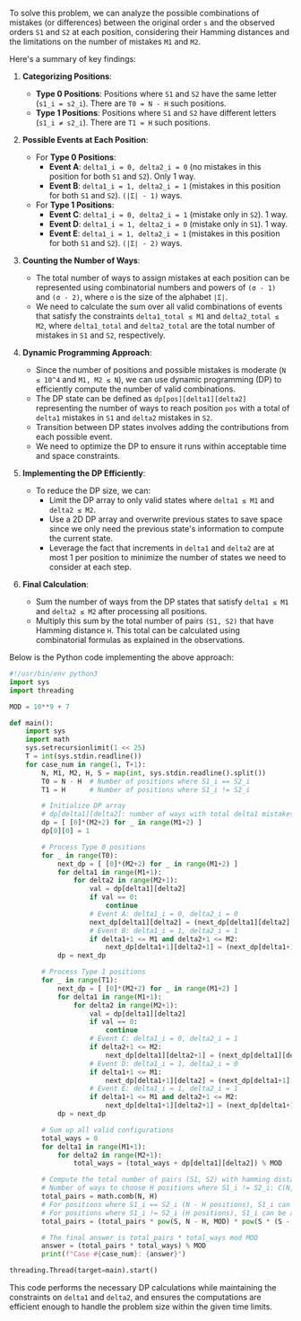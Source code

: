 To solve this problem, we can analyze the possible combinations of mistakes (or differences) between the original order `s` and the observed orders `S1` and `S2` at each position, considering their Hamming distances and the limitations on the number of mistakes `M1` and `M2`.

Here's a summary of key findings:

1. **Categorizing Positions**:
   - **Type 0 Positions**: Positions where `S1` and `S2` have the same letter (`s1_i = s2_i`). There are `T0 = N - H` such positions.
   - **Type 1 Positions**: Positions where `S1` and `S2` have different letters (`s1_i ≠ s2_i`). There are `T1 = H` such positions.

2. **Possible Events at Each Position**:
   - For **Type 0 Positions**:
     - **Event A**: `delta1_i = 0, delta2_i = 0` (no mistakes in this position for both `S1` and `S2`). Only 1 way.
     - **Event B**: `delta1_i = 1, delta2_i = 1` (mistakes in this position for both `S1` and `S2`). `(|Σ| - 1)` ways.
   - For **Type 1 Positions**:
     - **Event C**: `delta1_i = 0, delta2_i = 1` (mistake only in `S2`). 1 way.
     - **Event D**: `delta1_i = 1, delta2_i = 0` (mistake only in `S1`). 1 way.
     - **Event E**: `delta1_i = 1, delta2_i = 1` (mistakes in this position for both `S1` and `S2`). `(|Σ| - 2)` ways.

3. **Counting the Number of Ways**:
   - The total number of ways to assign mistakes at each position can be represented using combinatorial numbers and powers of `(σ - 1)` and `(σ - 2)`, where `σ` is the size of the alphabet `|Σ|`.
   - We need to calculate the sum over all valid combinations of events that satisfy the constraints `delta1_total ≤ M1` and `delta2_total ≤ M2`, where `delta1_total` and `delta2_total` are the total number of mistakes in `S1` and `S2`, respectively.

4. **Dynamic Programming Approach**:
   - Since the number of positions and possible mistakes is moderate (`N ≤ 10^4` and `M1, M2 ≤ N`), we can use dynamic programming (DP) to efficiently compute the number of valid combinations.
   - The DP state can be defined as `dp[pos][delta1][delta2]` representing the number of ways to reach position `pos` with a total of `delta1` mistakes in `S1` and `delta2` mistakes in `S2`.
   - Transition between DP states involves adding the contributions from each possible event.
   - We need to optimize the DP to ensure it runs within acceptable time and space constraints.

5. **Implementing the DP Efficiently**:
   - To reduce the DP size, we can:
     - Limit the DP array to only valid states where `delta1 ≤ M1` and `delta2 ≤ M2`.
     - Use a 2D DP array and overwrite previous states to save space since we only need the previous state's information to compute the current state.
     - Leverage the fact that increments in `delta1` and `delta2` are at most 1 per position to minimize the number of states we need to consider at each step.

6. **Final Calculation**:
   - Sum the number of ways from the DP states that satisfy `delta1 ≤ M1` and `delta2 ≤ M2` after processing all positions.
   - Multiply this sum by the total number of pairs `(S1, S2)` that have Hamming distance `H`. This total can be calculated using combinatorial formulas as explained in the observations.

Below is the Python code implementing the above approach:

```python
#!/usr/bin/env python3
import sys
import threading

MOD = 10**9 + 7

def main():
    import sys
    import math
    sys.setrecursionlimit(1 << 25)
    T = int(sys.stdin.readline())
    for case_num in range(1, T+1):
        N, M1, M2, H, S = map(int, sys.stdin.readline().split())
        T0 = N - H  # Number of positions where S1_i == S2_i
        T1 = H      # Number of positions where S1_i != S2_i

        # Initialize DP array
        # dp[delta1][delta2]: number of ways with total delta1 mistakes in S1 and delta2 in S2
        dp = [ [0]*(M2+2) for _ in range(M1+2) ]
        dp[0][0] = 1

        # Process Type 0 positions
        for _ in range(T0):
            next_dp = [ [0]*(M2+2) for _ in range(M1+2) ]
            for delta1 in range(M1+1):
                for delta2 in range(M2+1):
                    val = dp[delta1][delta2]
                    if val == 0:
                        continue
                    # Event A: delta1_i = 0, delta2_i = 0
                    next_dp[delta1][delta2] = (next_dp[delta1][delta2] + val) % MOD
                    # Event B: delta1_i = 1, delta2_i = 1
                    if delta1+1 <= M1 and delta2+1 <= M2:
                        next_dp[delta1+1][delta2+1] = (next_dp[delta1+1][delta2+1] + val * (S-1)) % MOD
            dp = next_dp

        # Process Type 1 positions
        for _ in range(T1):
            next_dp = [ [0]*(M2+2) for _ in range(M1+2) ]
            for delta1 in range(M1+1):
                for delta2 in range(M2+1):
                    val = dp[delta1][delta2]
                    if val == 0:
                        continue
                    # Event C: delta1_i = 0, delta2_i = 1
                    if delta2+1 <= M2:
                        next_dp[delta1][delta2+1] = (next_dp[delta1][delta2+1] + val) % MOD
                    # Event D: delta1_i = 1, delta2_i = 0
                    if delta1+1 <= M1:
                        next_dp[delta1+1][delta2] = (next_dp[delta1+1][delta2] + val) % MOD
                    # Event E: delta1_i = 1, delta2_i = 1
                    if delta1+1 <= M1 and delta2+1 <= M2:
                        next_dp[delta1+1][delta2+1] = (next_dp[delta1+1][delta2+1] + val * (S-2)) % MOD
            dp = next_dp

        # Sum up all valid configurations
        total_ways = 0
        for delta1 in range(M1+1):
            for delta2 in range(M2+1):
                total_ways = (total_ways + dp[delta1][delta2]) % MOD

        # Compute the total number of pairs (S1, S2) with hamming distance H
        # Number of ways to choose H positions where S1_i != S2_i: C(N, H)
        total_pairs = math.comb(N, H)
        # For positions where S1_i == S2_i (N - H positions), S1_i can be any of S letters: S^{N - H}
        # For positions where S1_i != S2_i (H positions), S1_i can be any of S letters, S2_i can be any of S - 1 letters (excluding S1_i): (S * (S - 1))^H
        total_pairs = (total_pairs * pow(S, N - H, MOD) * pow(S * (S - 1), H, MOD)) % MOD

        # The final answer is total_pairs * total_ways mod MOD
        answer = (total_pairs * total_ways) % MOD
        print(f"Case #{case_num}: {answer}")

threading.Thread(target=main).start()
```

This code performs the necessary DP calculations while maintaining the constraints on `delta1` and `delta2`, and ensures the computations are efficient enough to handle the problem size within the given time limits.